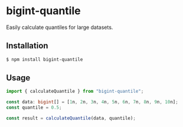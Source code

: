 # bigint-quantile

Easily calculate quantiles for large datasets.

## Installation

```bash
$ npm install bigint-quantile
```

## Usage

```ts
import { calculateQuantile } from "bigint-quantile";

const data: bigint[] = [1n, 2n, 3n, 4n, 5n, 6n, 7n, 8n, 9n, 10n];
const quantile = 0.5;

const result = calculateQuantile(data, quantile);
```
